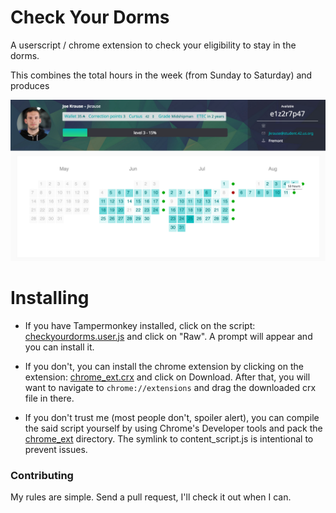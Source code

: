 # Check Your Dorms
A userscript / chrome extension to check your eligibility to stay in the dorms.

This combines the total hours in the week (from Sunday to Saturday) and produces 

![](extension_screenshot2.png)

# Installing

- If you have Tampermonkey installed, click on the script: [checkyourdorms.user.js](checkyourdorms.user.js) and click on "Raw".  A prompt will appear and you can install it.

- If you don't, you can install the chrome extension by clicking on the extension: [chrome_ext.crx](chrome_ext.crx) and click on Download.  After that, you will want to navigate to `chrome://extensions` and drag the downloaded crx file in there.

- If you don't trust me (most people don't, spoiler alert), you can compile the said script yourself by using Chrome's Developer tools and pack the [chrome_ext](chrome_ext) directory.  The symlink to content_script.js is intentional to prevent issues.

### Contributing

My rules are simple.  Send a pull request, I'll check it out when I can.
